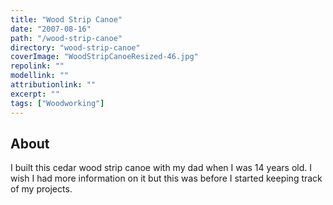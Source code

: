 ```yaml
---
title: "Wood Strip Canoe"
date: "2007-08-16"
path: "/wood-strip-canoe"
directory: "wood-strip-canoe"
coverImage: "WoodStripCanoeResized-46.jpg"
repolink: ""
modellink: ""
attributionlink: ""
excerpt: ""
tags: ["Woodworking"]
---
```


## About

I built this cedar wood strip canoe with my dad when I was 14 years old. I wish I had more information on it but this was before I started keeping track of my projects.